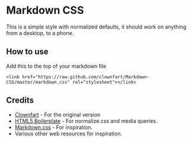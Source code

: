 # Markdown CSS

This is a simple style with normalized defaults, it should work on anything from a desktop, to a phone.

## How to use

Add this to the top of your markdown file
```
<link href="https://raw.github.com/clownfart/Markdown-CSS/master/markdown.css" rel="stylesheet"></link>
```


## Credits
- [Clownfart](https://github.com/clownfart/Markdown-CSS) - For the original version
- [HTML5 Boilerplate](h5bp.com) - For normalize.css and media queries.
- [Markdown.css](http://kevinburke.bitbucket.org/markdowncss) - For inspiration.
- Various other web resources for inspiration.
